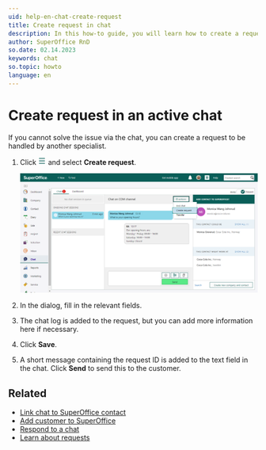 ```yaml
---
uid: help-en-chat-create-request
title: Create request in chat
description: In this how-to guide, you will learn how to create a request in SuperOffice Chat.
author: SuperOffice RnD
so.date: 02.14.2023
keywords: chat
so.topic: howto
language: en
---
```


# Create request in an active chat

If you cannot solve the issue via the chat, you can create a request to be handled by another specialist.

1. Click ![icon][img1] and select **Create request**.

    ![Click on the Action button and Create request, and all information in the chat will be saved in the request -screenshot][img2]

2. In the dialog, fill in the relevant fields.
3. The chat log is added to the request, but you can add more information here if necessary.
4. Click **Save**.
5. A short message containing the request ID is added to the text field in the chat. Click **Send** to send this to the customer.

## Related

* [Link chat to SuperOffice contact][1]
* [Add customer to SuperOffice][2]
* [Respond to a chat][3]
* [Learn about requests][4]

<!-- Referenced links -->
[1]: link-to-person.md
[2]: create-contact.md
[3]: respond.md
[4]: ../../request/learn/index.md

<!-- Referenced images -->
[img1]: ../../../media/icons/btn-menu.png
[img2]: media/chat-create-request.png
